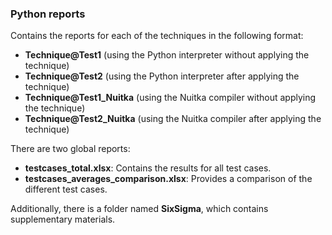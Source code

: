 ### Python reports

Contains the reports for each of the techniques in the following format:
- **Technique@Test1** (using the Python interpreter without applying the technique)
- **Technique@Test2** (using the Python interpreter after applying the technique)
- **Technique@Test1_Nuitka** (using the Nuitka compiler without applying the technique)
- **Technique@Test2_Nuitka** (using the Nuitka compiler after applying the technique)

There are two global reports:  
- **testcases_total.xlsx**: Contains the results for all test cases.
- **testcases_averages_comparison.xlsx**: Provides a comparison of the different test cases.

Additionally, there is a folder named **SixSigma**, which contains supplementary materials.
